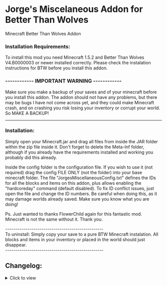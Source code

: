 # Jorge's Miscelaneous Addon for Better Than Wolves
Minecraft Better Than Wolves Addon

### Installation Requirements:

To install this mod you need Minecraft 1.5.2 and Better Than Wolves V4.B0000003 or newer installed correctly. Please check the instalation instructions for BTW before you install this addon.

### ------------ IMPORTANT WARNING ------------
Make sure you make a backup of your saves and of your minecraft before you install this addon. The addon should not have any problems, but there may be bugs I have not come across yet, and they could make Minecraft crash, and on crashing you risk losing your inventory or corrupt your world. So MAKE A BACKUP! 

---

### Installation:
Simply open your Minecraft.jar and drag all files from inside the JAR folder within the zip file inside it. Don't forget to delete the Meta-Inf folder, although if you already have the requirements installed and working you probably did this already.

Inside the config folder is the configuration file. If you wish to use it (not required) drag the config FILE ONLY (not the folder) into your base minecraft folder.
The file "JorgesMiscellaneousConfig.txt" defines the IDs for all the blocks and items on this addon, plus allows enabling the "hardcoreday" command (default disabled). To fix ID conflict issues, just open the file and change the ID numbers. Be careful when doing this, as it may damage worlds already saved. Make sure you know what you are doing!

Ps. Just wanted to thanks FlowerChild again for this fantastic mod. Minecraft is not the same without it. Thank you.

-------------------------------------------------\
To uninstall: Simply copy your save to a pure BTW Minecraft instalation. All blocks and items in your inventory or placed in the world should just disappear.\
\-------------------------------------------------

## Changelog:
<details>
<summary>Click to view</summary>

### - Version 3.2f Starry Expanse
Fixed issue with hardcoreday command

### - Version 3.2e Starry Expanse
Updated addon compatibility with BTW Version 4.B0000003
Fixed issue with client/server code that was causing bugs with villager trades

### - Version 3.2d Starry Expanse
Fixed potential render problem.

### - Version 3.2c Starry Expanse
Updated addon compatibility with BTW Version 4.ABCFEFE, fixed block render issues.

### - Version 3.2b Starry Expanse
Updated addon compatibility with BTW Version 4.ABCEEFABc

### - Version 3.2a Starry Expanse
Fixed blue and white marker recipes
 
### - Version 3.2 Starry Expanse
Changed the arrow marker recipes to balance it with the new BTW changes.

To create an Arrow Marker, you need to follow this recipe:

C D C
D C D
S S S

Where:
 C is a piece of clay.
 D is a dye item. You need three dyes of the same color. This addon is compatible with the Deco Addon, which means you can mix different same-colored dyes in one recipe. For example, you can use both white dye and bone meal together, you can use blue dye and lapis lazuli, but you cannot mix dyes of different colors.
 S is a block of loose cobblestone.

### - Version 3.1c Starry Expanse
Did some rework to facilitate future compatibility with other mods.

### - Version 3.1b Starry Expanse
Fixed issue with Astrolabe and Lens block durabilities and materials being based on steel and not iron.

### - Version 3.1 Starry Expanse
Added a client check when joining a server or lan game. If the server has this addon installed and the client does not, the client will receive a warning to install it, with a link to the forum post.

### - Version 3.0 Starry Expanse
Merged this addon with the Astrolabe addon.
For instructions on how to use the Astrolabe, please read the top post on the following link:
http://www.sargunster.com/btwforum/viewtopic.php?f=12&t=9361

### - Version 2.0 No It Burns
Added "/hardcoreday", an utility command. It works only on servers or lan worlds that only have one player logged in.
What this command does is, if you die and get a new hardcore respawn, you have the option to type this command within 40 seconds, and the day will begin anew. You can only use it for this 40 second window after respawn, and only once for hardcore respawn. This command will also only work if you are alone on the server.

The time limitations are in place to prevent abuse. I chose 40 seconds on account of the server loading time. If the terrain takes longer then 40 seconds to load... tough luck.

The "/hardcoreday" command is disabled by default. You can enable it by editing the configuration file. If the server has it disabled, the client config file will not allow players to use this command.

### Version 1.0 Orientation Sickness
First release.

Added the Arrow Marker blocks. They can be put on the ground over a solid block, and will point to the direction the player is facing. They can be rotated by right clicking with an empty hand. They are made of stone, so you need a pickaxe to break them.

</details>
